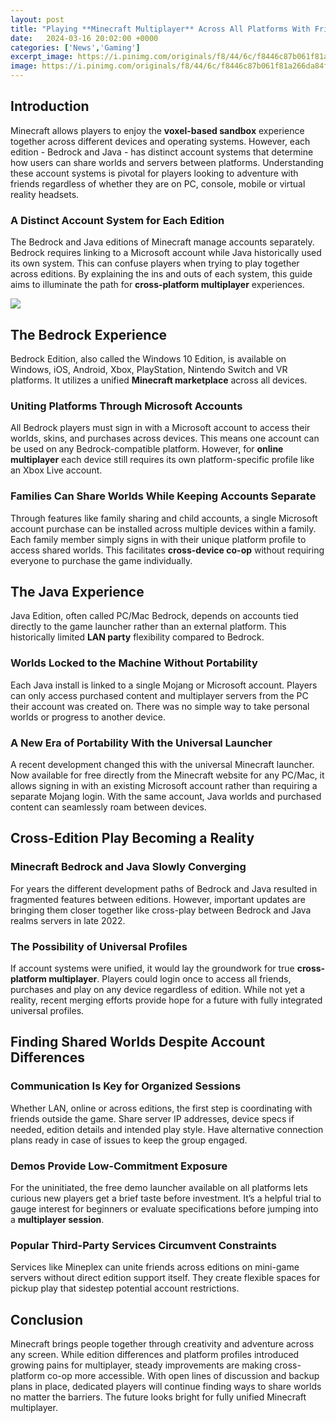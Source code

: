 ```yaml
---
layout: post
title: "Playing **Minecraft Multiplayer** Across All Platforms With Friends"
date:   2024-03-16 20:02:00 +0000
categories: ['News','Gaming']
excerpt_image: https://i.pinimg.com/originals/f8/44/6c/f8446c87b061f81a266da84f5187f001.jpg
image: https://i.pinimg.com/originals/f8/44/6c/f8446c87b061f81a266da84f5187f001.jpg
---
```


## Introduction
Minecraft allows players to enjoy the **voxel-based sandbox** experience together across different devices and operating systems. However, each edition - Bedrock and Java - has distinct account systems that determine how users can share worlds and servers between platforms. Understanding these account systems is pivotal for players looking to adventure with friends regardless of whether they are on PC, console, mobile or virtual reality headsets. 
### A Distinct Account System for Each Edition
The Bedrock and Java editions of Minecraft manage accounts separately. Bedrock requires linking to a Microsoft account while Java historically used its own system. This can confuse players when trying to play together across editions. By explaining the ins and outs of each system, this guide aims to illuminate the path for **cross-platform multiplayer** experiences.

![](https://i.pinimg.com/originals/f8/44/6c/f8446c87b061f81a266da84f5187f001.jpg)
## The Bedrock Experience  
Bedrock Edition, also called the Windows 10 Edition, is available on Windows, iOS, Android, Xbox, PlayStation, Nintendo Switch and VR platforms. It utilizes a unified **Minecraft marketplace** across all devices.
### Uniting Platforms Through Microsoft Accounts 
All Bedrock players must sign in with a Microsoft account to access their worlds, skins, and purchases across devices. This means one account can be used on any Bedrock-compatible platform. However, for **online multiplayer** each device still requires its own platform-specific profile like an Xbox Live account.
### Families Can Share Worlds While Keeping Accounts Separate
Through features like family sharing and child accounts, a single Microsoft account purchase can be installed across multiple devices within a family. Each family member simply signs in with their unique platform profile to access shared worlds. This facilitates **cross-device co-op** without requiring everyone to purchase the game individually.
## The Java Experience
Java Edition, often called PC/Mac Bedrock, depends on accounts tied directly to the game launcher rather than an external platform. This historically limited **LAN party** flexibility compared to Bedrock.
### Worlds Locked to the Machine Without Portability  
Each Java install is linked to a single Mojang or Microsoft account. Players can only access purchased content and multiplayer servers from the PC their account was created on. There was no simple way to take personal worlds or progress to another device.
### A New Era of Portability With the Universal Launcher
A recent development changed this with the universal Minecraft launcher. Now available for free directly from the Minecraft website for any PC/Mac, it allows signing in with an existing Microsoft account rather than requiring a separate Mojang login. With the same account, Java worlds and purchased content can seamlessly roam between devices.
## Cross-Edition Play Becoming a Reality
### Minecraft Bedrock and Java Slowly Converging  
For years the different development paths of Bedrock and Java resulted in fragmented features between editions. However, important updates are bringing them closer together like cross-play between Bedrock and Java realms servers in late 2022. 
### The Possibility of Universal Profiles  
If account systems were unified, it would lay the groundwork for true **cross-platform multiplayer**. Players could login once to access all friends, purchases and play on any device regardless of edition. While not yet a reality, recent merging efforts provide hope for a future with fully integrated universal profiles.
## Finding Shared Worlds Despite Account Differences
### Communication Is Key for Organized Sessions  
Whether LAN, online or across editions, the first step is coordinating with friends outside the game. Share server IP addresses, device specs if needed, edition details and intended play style. Have alternative connection plans ready in case of issues to keep the group engaged.
### Demos Provide Low-Commitment Exposure
For the uninitiated, the free demo launcher available on all platforms lets curious new players get a brief taste before investment. It’s a helpful trial to gauge interest for beginners or evaluate specifications before jumping into a **multiplayer session**. 
### Popular Third-Party Services Circumvent Constraints  
Services like Mineplex can unite friends across editions on mini-game servers without direct edition support itself. They create flexible spaces for pickup play that sidestep potential account restrictions.
## Conclusion
Minecraft brings people together through creativity and adventure across any screen. While edition differences and platform profiles introduced growing pains for multiplayer, steady improvements are making cross-platform co-op more accessible. With open lines of discussion and backup plans in place, dedicated players will continue finding ways to share worlds no matter the barriers. The future looks bright for fully unified Minecraft multiplayer.